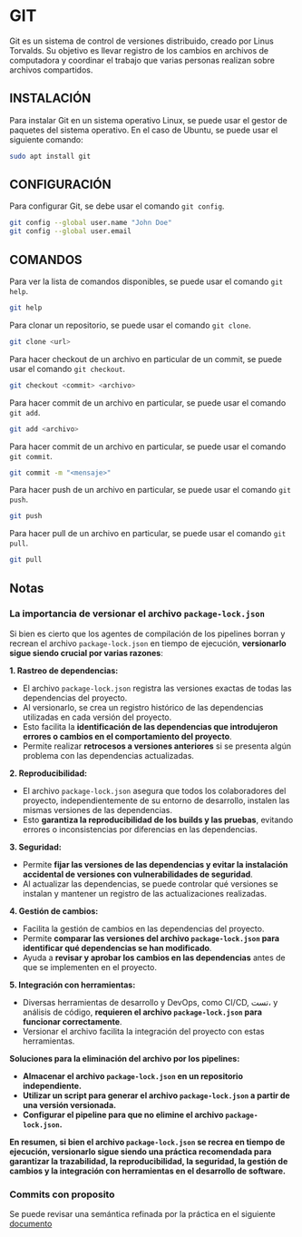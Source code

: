 # GIT

<!-- TODO: NX Y TURBOREPO que son y para que sirven https://github.com/EdgarRangelInnovate/EdgarRangelInnovate/issues/82-->

Git es un sistema de control de versiones distribuido, creado por Linus Torvalds. Su objetivo es llevar registro de los cambios en archivos de computadora y coordinar el trabajo que varias personas realizan sobre archivos compartidos.

## INSTALACIÓN

Para instalar Git en un sistema operativo Linux, se puede usar el gestor de paquetes del sistema operativo. En el caso de Ubuntu, se puede usar el siguiente comando:

```bash
sudo apt install git
```

## CONFIGURACIÓN

Para configurar Git, se debe usar el comando `git config`.

```bash
git config --global user.name "John Doe"
git config --global user.email
```

## COMANDOS

Para ver la lista de comandos disponibles, se puede usar el comando `git help`.

```bash
git help
```

Para clonar un repositorio, se puede usar el comando `git clone`.

```bash
git clone <url>
```

Para hacer checkout de un archivo en particular de un commit, se puede usar el comando `git checkout`.

```bash
git checkout <commit> <archivo>
```

Para hacer commit de un archivo en particular, se puede usar el comando `git add`.

```bash
git add <archivo>
```

Para hacer commit de un archivo en particular, se puede usar el comando `git commit`.

```bash
git commit -m "<mensaje>"
```

Para hacer push de un archivo en particular, se puede usar el comando `git push`.

```bash
git push
```

Para hacer pull de un archivo en particular, se puede usar el comando `git pull`.

```bash
git pull
```

## Notas

### La importancia de versionar el archivo `package-lock.json`

Si bien es cierto que los agentes de compilación de los pipelines borran y recrean el archivo `package-lock.json` en tiempo de ejecución, **versionarlo sigue siendo crucial por varias razones**:

**1. Rastreo de dependencias:**

- El archivo `package-lock.json` registra las versiones exactas de todas las dependencias del proyecto.
- Al versionarlo, se crea un registro histórico de las dependencias utilizadas en cada versión del proyecto.
- Esto facilita la **identificación de las dependencias que introdujeron errores o cambios en el comportamiento del proyecto**.
- Permite realizar **retrocesos a versiones anteriores** si se presenta algún problema con las dependencias actualizadas.

**2. Reproducibilidad:**

- El archivo `package-lock.json` asegura que todos los colaboradores del proyecto, independientemente de su entorno de desarrollo, instalen las mismas versiones de las dependencias.
- Esto **garantiza la reproducibilidad de los builds y las pruebas**, evitando errores o inconsistencias por diferencias en las dependencias.

**3. Seguridad:**

- Permite **fijar las versiones de las dependencias y evitar la instalación accidental de versiones con vulnerabilidades de seguridad**.
- Al actualizar las dependencias, se puede controlar qué versiones se instalan y mantener un registro de las actualizaciones realizadas.

**4. Gestión de cambios:**

- Facilita la gestión de cambios en las dependencias del proyecto.
- Permite **comparar las versiones del archivo `package-lock.json` para identificar qué dependencias se han modificado**.
- Ayuda a **revisar y aprobar los cambios en las dependencias** antes de que se implementen en el proyecto.

**5. Integración con herramientas:**

- Diversas herramientas de desarrollo y DevOps, como CI/CD, تست، y análisis de código, **requieren el archivo `package-lock.json` para funcionar correctamente**.
- Versionar el archivo facilita la integración del proyecto con estas herramientas.

**Soluciones para la eliminación del archivo por los pipelines:**

- **Almacenar el archivo `package-lock.json` en un repositorio independiente.**
- **Utilizar un script para generar el archivo `package-lock.json` a partir de una versión versionada.**
- **Configurar el pipeline para que no elimine el archivo `package-lock.json`.**

**En resumen, si bien el archivo `package-lock.json` se recrea en tiempo de ejecución, versionarlo sigue siendo una práctica recomendada para garantizar la trazabilidad, la reproducibilidad, la seguridad, la gestión de cambios y la integración con herramientas en el desarrollo de software.**

### Commits con proposito

Se puede revisar una semántica refinada por la práctica en el siguiente [documento](./commits.md)
